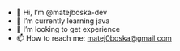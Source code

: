 - 👋 Hi, I’m @matejboska-dev
- 🌱 I’m currently learning java
- 💞️ I’m looking to get experience 
- 📫 How to reach me: matej0boska@gmail.com

<!---
matejboska-dev/matejboska-dev is a ✨ special ✨ repository because its `README.md` (this file) appears on your GitHub profile.
You can click the Preview link to take a look at your changes.
--->
